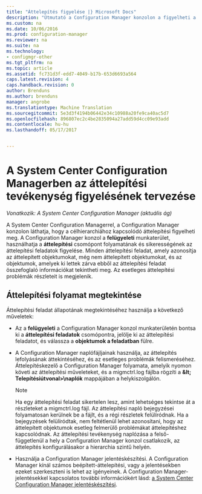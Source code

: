 ```yaml
---
title: "Áttelepítés figyelése |} Microsoft Docs"
description: "Útmutató a Configuration Manager konzolon a figyelheti a folyamat és annak sikeressége az áttelepítési feladatokat."
ms.custom: na
ms.date: 10/06/2016
ms.prod: configuration-manager
ms.reviewer: na
ms.suite: na
ms.technology:
- configmgr-other
ms.tgt_pltfrm: na
ms.topic: article
ms.assetid: fc731d3f-edd7-4049-b17b-653d6693a564
caps.latest.revision: 4
caps.handback.revision: 0
author: Brenduns
ms.author: brenduns
manager: angrobe
ms.translationtype: Machine Translation
ms.sourcegitcommit: 5e3d3f4194b06442e34c10988a20fe9ca40ac5d7
ms.openlocfilehash: 896807ec2c4be2835094a27add59d4cc09e93add
ms.contentlocale: hu-hu
ms.lasthandoff: 05/17/2017


---
```

# <a name="planning-to-monitor-migration-activity-in-system-center-configuration-manager"></a>A System Center Configuration Managerben az áttelepítési tevékenység figyelésének tervezése

*Vonatkozik: A System Center Configuration Manager (aktuális ág)*

A System Center Configuration Managerrel, a Configuration Manager konzolon láthatja, hogy a célhierarchiához kapcsolódó áttelepítési figyelheti meg. A Configuration Manager konzol a **felügyeleti** munkaterület, használhatja a **áttelepítési** csomópont folyamatának és sikerességének az áttelepítési feladatok figyelése. Minden áttelepítési feladat, amely azonosítja az áttelepített objektumokat, még nem áttelepített objektumokat, és az objektumok, amelyek ki lettek zárva ebből az áttelepítési feladat összefoglaló információkat tekintheti meg. Az esetleges áttelepítési problémák részleteit is megjelenik.  

## <a name="view-migration-progress"></a>Áttelepítési folyamat megtekintése  
 Áttelepítési feladat állapotának megtekintéséhez használja a következő műveletek:  

-   Az a **felügyeleti** a Configuration Manager konzol munkaterületén bontsa ki a **áttelepítési feladatok** csomópontra, jelölje ki az áttelepítési feladatot, és válassza a **objektumok a feladatban** fülre.  

-   A Configuration Manager naplófájljainak használja, az áttelepítés lefolyásának áttekintéséhez, és az esetleges problémák felismeréséhez. Áttelepítéskezelő a Configuration Manager folyamata, amelyik nyomon követi az áttelepítési műveleteket, és a migmctrl.log fájlba rögzíti a  **\&lt; Telepítésiútvonal\>\\naplók** mappájában a helykiszolgálón.  

    > [!NOTE]  
    >  Ha egy áttelepítési feladat sikertelen lesz, amint lehetséges tekintse át a részleteket a migmctrl.log fájl. Az áttelepítési napló bejegyzései folyamatosan kerülnek be a fájlt, és a régi részletek felülíródnak. Ha a bejegyzések felülíródtak, nem feltétlenül lehet azonosítani, hogy az áttelepített objektumok esetleg felmerülő problémákat áttelepítéshez kapcsolódnak. Az áttelepítési tevékenység naplózása a felső\-függetlenül a hely a Configuration Manager konzol csatlakozik, az áttelepítés konfigurálásakor a hierarchia szintű helyén.  

-   Használja a Configuration Manager jelentéskészítési. A Configuration Manager kínál számos beépített\-áttelepítési, vagy a jelentésekben ezeket szerkeszteni is lehet az igényeinek. A Configuration Manager-jelentésekkel kapcsolatos további információkért lásd: [a System Center Configuration Manager jelentéskészítési](../../core/servers/manage/reporting.md).  

